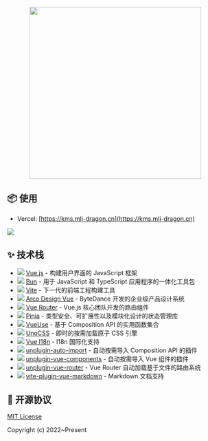 <p align="center"><img width="400" src="./src/assets/images/readme-logo.svg" /></p>



## 📦 使用

- Vercel: [https://kms.mlj-dragon.cn](https://kms.mlj-dragon.cn)

![](./src/assets/images/preview.png)

## ✨ 技术栈

- <img src="./src/assets/icons/logos/vue.svg" /> [Vue.js](https://github.com/vuejs/core) - 构建用户界面的 JavaScript 框架
- <img src="./src/assets/icons/logos/bun.svg" /> [Bun](https://github.com/oven-sh/bun) - 用于 JavaScript 和 TypeScript 应用程序的一体化工具包
- <img src="./src/assets/icons/logos/vite.svg" /> [Vite](https://github.com/vitejs/vite) - 下一代的前端工程构建工具
- <img src="./src/assets/icons/logos/arco.svg" /> [Arco Design Vue](https://github.com/arco-design/arco-design-vue) - ByteDance 开发的企业级产品设计系统
- <img src="./src/assets/icons/logos/vue-router.svg" /> [Vue Router](https://github.com/vuejs/vue-router) - Vue.js 核心团队开发的路由组件
- <img src="./src/assets/icons/logos/pinia.svg" /> [Pinia](https://github.com/unocss/unocss) - 类型安全、可扩展性以及模块化设计的状态管理库
- <img src="./src/assets/icons/logos/vueuse.svg" /> [VueUse](https://github.com/vueuse/vueuse) - 基于 Composition API 的实用函数集合
- <img src="./src/assets/icons/logos/unocss.svg" /> [UnoCSS](https://github.com/unocss/unocss) - 即时的按需加载原子 CSS 引擎
- <img src="./src/assets/icons/logos/vue-i18n.svg" /> [Vue I18n](https://github.com/intlify/vue-i18n-next) - I18n 国际化支持
- <img src="./src/assets/icons/logos/unjs.svg" /> [unplugin-auto-import](https://github.com/antfu/unplugin-auto-import) - 自动按需导入 Composition API 的插件
- <img src="./src/assets/icons/logos/unjs.svg" /> [unplugin-vue-components](https://github.com/antfu/unplugin-vue-components) - 自动按需导入 Vue 组件的插件
- <img src="./src/assets/icons/logos/unjs.svg" /> [unplugin-vue-router](https://github.com/posva/unplugin-vue-router) - Vue Router 自动加载基于文件的路由系统
- <img src="./src/assets/icons/logos/markdown.svg" /> [vite-plugin-vue-markdown](https://github.com/mdit-vue/vite-plugin-vue-markdown) - Markdown 文档支持

## 📜 开源协议

[MIT License](./LICENSE 'MIT License')

Copyright (c) 2022~Present
